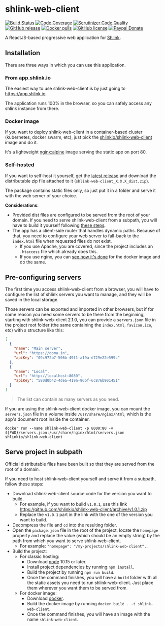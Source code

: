 # shlink-web-client

[![Build Status](https://img.shields.io/travis/shlinkio/shlink-web-client.svg?style=flat-square)](https://travis-ci.org/shlinkio/shlink-web-client)
[![Code Coverage](https://img.shields.io/scrutinizer/coverage/g/shlinkio/shlink-web-client.svg?style=flat-square)](https://scrutinizer-ci.com/g/shlinkio/shlink-web-client/?branch=master)
[![Scrutinizer Code Quality](https://img.shields.io/scrutinizer/g/shlinkio/shlink-web-client.svg?style=flat-square)](https://scrutinizer-ci.com/g/shlinkio/shlink-web-client/?branch=master)
[![GitHub release](https://img.shields.io/github/release/shlinkio/shlink-web-client.svg?style=flat-square)](https://github.com/shlinkio/shlink-web-client/releases/latest)
[![Docker pulls](https://img.shields.io/docker/pulls/shlinkio/shlink-web-client.svg?style=flat-square)](https://hub.docker.com/r/shlinkio/shlink-web-client/)
[![GitHub license](https://img.shields.io/github/license/shlinkio/shlink-web-client.svg?style=flat-square)](https://github.com/shlinkio/shlink-web-client/blob/master/LICENSE)
[![Paypal Donate](https://img.shields.io/badge/Donate-paypal-blue.svg?style=flat-square&logo=paypal&colorA=cccccc)](https://slnk.to/donate)

A ReactJS-based progressive web application for [Shlink](https://shlink.io).

## Installation

There are three ways in which you can use this application.

### From app.shlink.io

The easiest way to use shlink-web-client is by just going to <https://app.shlink.io>.

The application runs 100% in the browser, so you can safely access any shlink instance from there.

### Docker image

If you want to deploy shlink-web-client in a container-based cluster (kubernetes, docker swarm, etc), just pick the [shlinkio/shlink-web-client](https://hub.docker.com/r/shlinkio/shlink-web-client/) image and do it.

It's a lightweight [nginx:alpine](https://hub.docker.com/r/library/nginx/) image serving the static app on port 80.

### Self-hosted

If you want to self-host it yourself, get the [latest release](https://github.com/shlinkio/shlink-web-client/releases/latest) and download the distributable zip file attached to it (`shlink-web-client_X.X.X_dist.zip`).

The package contains static files only, so just put it in a folder and serve it with the web server of your choice.

**Considerations**:

* Provided dist files are configured to be served from the root of your domain. If you need to serve shlink-web-client from a subpath, you will have to build it yourself following [these steps](#serve-shlink-in-subpath).
* The app has a client-side router that handles dynamic paths. Because of that, you need to configure your web server to fall-back to the `index.html` file when requested files do not exist.
    * If you use Apache, you are covered, since the project includes an `.htaccess` file which already does this.
    * If you use nginx, you can [see how it's done](config/docker/nginx.conf) for the docker image and do the same.

## Pre-configuring servers

The first time you access shlink-web-client from a browser, you will have to configure the list of shlink servers you want to manage, and they will be saved in the local storage.

Those servers can be exported and imported in other browsers, but if for some reason you need some servers to be there from the beginning, starting with shlink-web-client 2.1.0, you can provide a `servers.json` file in the project root folder (the same containing the `index.html`, `favicon.ico`, etc) with a structure like this:

```json
[
  {
    "name": "Main server",
    "url": "https://doma.in",
    "apiKey": "09c972b7-506b-49f1-a19a-d729e22e599c"
  },
  {
    "name": "Local",
    "url": "http://localhost:8080",
    "apiKey": "580d0b42-4dea-419a-96bf-6c876b901451"
  }
]
```

> The list can contain as many servers as you need.

If you are using the shlink-web-client docker image, you can mount the `servers.json` file in a volume inside `/usr/share/nginx/html`, which is the app's document root inside the container.

    docker run --name shlink-web-client -p 8000:80 -v ${PWD}/servers.json:/usr/share/nginx/html/servers.json shlinkio/shlink-web-client

## Serve project in subpath

Official distributable files have been built so that they are served from the root of a domain.

If you need to host shlink-web-client yourself and serve it from a subpath, follow these steps:

* Download shlink-web-client source code for the version you want to build.
    * For example, if you want to build `v1.0.1`, use this link https://github.com/shlinkio/shlink-web-client/archive/v1.0.1.zip
    * Replace the `v1.0.1` part in the link with the one of the version you want to build.
* Decompress the file and `cd` into the resulting folder.
* Open the `package.json` file in the root of the project, locate the `homepage` property and replace the value (which should be an empty string) by the path from which you want to serve shlink-web-client.
    * For example: `"homepage": "/my-projects/shlink-web-client",`.
* Build the project:
    * For classic hosting:
        * Download [node](https://nodejs.org/en/download/package-manager/) 10.15 or later.
        * Install project dependencies by running `npm install`.
        * Build the project by running `npm run build`.
        * Once the command finishes, you will have a `build` folder with all the static assets you need to run shlink-web-client. Just place them wherever you want them to be served from.
    * For docker image:
        * Download [docker](https://docs.docker.com/install/).
        * Build the docker image by running `docker build . -t shlink-web-client`.
        * Once the command finishes, you will have an image with the name `shlink-web-client`.
